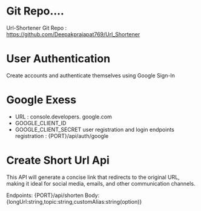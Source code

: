 # Git Repo....
Url-Shortener Git Repo : https://github.com/Deepakprajapat769/Url_Shortener

# User Authentication
Create accounts and authenticate themselves using Google Sign-In
# Google Exess
* URL : console.developers. google.com
* GOOGLE_CLIENT_ID
* GOOGLE_CLIENT_SECRET
user registration and login endpoints
registration : {PORT}/api/auth/google


# Create Short Url Api
This API will generate a concise link that redirects to the original URL, making it ideal for social media, emails, and other communication channels.

Endpoints: {PORT}/api/shorten
Body:{longUrl:string,topic:string,customAlias:string(option)}

